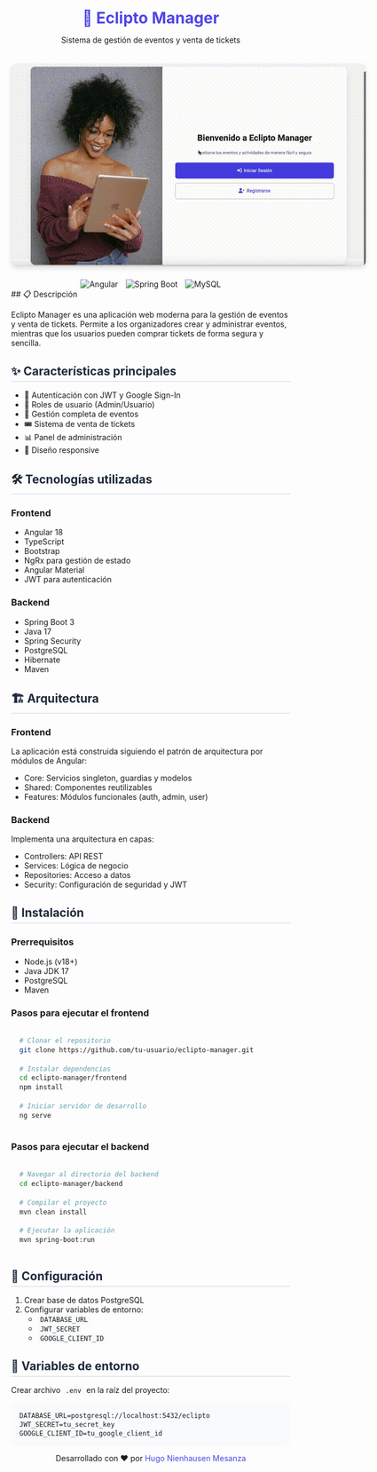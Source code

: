 
<div align="center">
  <h1>🎫 Eclipto Manager</h1>
  <p>Sistema de gestión de eventos y venta de tickets</p>
    <img src="preview.gif" alt="Preview de la aplicación" style="max-width: 800px; border-radius: 10px; margin: 20px 0; box-shadow: 0 4px 8px rgba(0,0,0,0.1);">

</div>

<div align="center">
  <img src="https://img.shields.io/badge/Angular-DD0031?style=for-the-badge&logo=angular&logoColor=white" alt="Angular"/>
  <img src="https://img.shields.io/badge/Spring_Boot-6DB33F?style=for-the-badge&logo=spring-boot&logoColor=white" alt="Spring Boot"/>
  <img src="https://img.shields.io/badge/MySQL-316192?style=for-the-badge&logo=mysql&logoColor=white" alt="MySQL"/>
</div>
## 📋 Descripción

Eclipto Manager es una aplicación web moderna para la gestión de eventos y venta de tickets. Permite a los organizadores crear y administrar eventos, mientras que los usuarios pueden comprar tickets de forma segura y sencilla.

## ✨ Características principales

- 🔐 Autenticación con JWT y Google Sign-In
- 👥 Roles de usuario (Admin/Usuario)
- 📅 Gestión completa de eventos
- 🎟️ Sistema de venta de tickets
- 📊 Panel de administración
- 📱 Diseño responsive

## 🛠️ Tecnologías utilizadas

### Frontend
- Angular 18
- TypeScript
- Bootstrap
- NgRx para gestión de estado
- Angular Material
- JWT para autenticación

### Backend
- Spring Boot 3
- Java 17
- Spring Security
- PostgreSQL
- Hibernate
- Maven

## 🏗️ Arquitectura

### Frontend
La aplicación está construida siguiendo el patrón de arquitectura por módulos de Angular:
- Core: Servicios singleton, guardias y modelos
- Shared: Componentes reutilizables
- Features: Módulos funcionales (auth, admin, user)

### Backend
Implementa una arquitectura en capas:
- Controllers: API REST
- Services: Lógica de negocio
- Repositories: Acceso a datos
- Security: Configuración de seguridad y JWT

## 🚀 Instalación

### Prerrequisitos
- Node.js (v18+)
- Java JDK 17
- PostgreSQL
- Maven

### Pasos para ejecutar el frontend

```bash
# Clonar el repositorio
git clone https://github.com/tu-usuario/eclipto-manager.git

# Instalar dependencias
cd eclipto-manager/frontend
npm install

# Iniciar servidor de desarrollo
ng serve
```

### Pasos para ejecutar el backend

```bash
# Navegar al directorio del backend
cd eclipto-manager/backend

# Compilar el proyecto
mvn clean install

# Ejecutar la aplicación
mvn spring-boot:run
```

## 🔧 Configuración

1. Crear base de datos PostgreSQL
2. Configurar variables de entorno:
   - `DATABASE_URL`
   - `JWT_SECRET`
   - `GOOGLE_CLIENT_ID`

## 📝 Variables de entorno

Crear archivo `.env` en la raíz del proyecto:

```env
DATABASE_URL=postgresql://localhost:5432/eclipto
JWT_SECRET=tu_secret_key
GOOGLE_CLIENT_ID=tu_google_client_id
```


<div align="center">
  <p>Desarrollado con ❤️ por <a href="https://github.com/HugoNienhausen">Hugo Nienhausen Mesanza</a></p>
</div>

<style>
img {
  margin: 0 5px;
}

h1 {
  color: #4f46e5;
  margin-bottom: 10px;
}

h2 {
  color: #1e293b;
  margin-top: 30px;
  margin-bottom: 15px;
  padding-bottom: 5px;
  border-bottom: 2px solid #e2e8f0;
}

code {
  background-color: #f8fafc;
  padding: 2px 5px;
  border-radius: 4px;
  font-family: 'Consolas', monospace;
}

pre {
  background-color: #f8fafc;
  padding: 15px;
  border-radius: 8px;
  overflow-x: auto;
}

a {
  color: #4f46e5;
  text-decoration: none;
}

a:hover {
  text-decoration: underline;
}

.shields-container {
  margin: 20px 0;
}

.shields-container img {
  margin: 0 5px;
}
</style>
